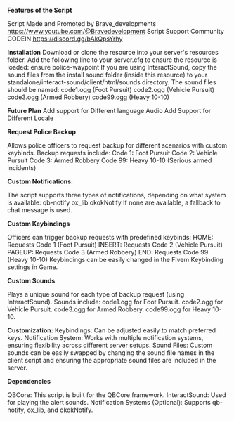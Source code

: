 **Features of the Script**

Script Made and Promoted by Brave_developments https://www.youtube.com/@Bravedevelopment
Script Support Community CODEIN https://discord.gg/bAkQpsYrhy


**Installation**
Download or clone the resource into your server's resources folder.
Add the following line to your server.cfg to ensure the resource is loaded: ensure police-waypoint
If you are using InteractSound, copy the sound files from the install sound folder (inside this resource) to your standalone/interact-sound/client/html/sounds directory.
The sound files should be named:
code1.ogg (Foot Pursuit)
code2.ogg (Vehicle Pursuit)
code3.ogg (Armed Robbery)
code99.ogg (Heavy 10-10)

**Future Plan**
Add support for Different language Audio
Add Support for Different Locale


**Request Police Backup**

Allows police officers to request backup for different scenarios with custom keybinds.
Backup requests include:
Code 1: Foot Pursuit
Code 2: Vehicle Pursuit
Code 3: Armed Robbery
Code 99: Heavy 10-10 (Serious armed incidents)

**Custom Notifications:**

The script supports three types of notifications, depending on what system is available:
qb-notify
ox_lib 
okokNotify
If none are available, a fallback to chat message is used.

**Custom Keybindings**

Officers can trigger backup requests with predefined keybinds:
HOME: Requests Code 1 (Foot Pursuit)
INSERT: Requests Code 2 (Vehicle Pursuit)
PAGEUP: Requests Code 3 (Armed Robbery)
END: Requests Code 99 (Heavy 10-10)
Keybindings can be easily changed in the Fivem Keybinding settings in Game.

**Custom Sounds**

Plays a unique sound for each type of backup request (using InteractSound).
Sounds include:
code1.ogg for Foot Pursuit.
code2.ogg for Vehicle Pursuit.
code3.ogg for Armed Robbery.
code99.ogg for Heavy 10-10.

**Customization:**
Keybindings: Can be adjusted easily to match preferred keys.
Notification System: Works with multiple notification systems, ensuring flexibility across different server setups.
Sound Files: Custom sounds can be easily swapped by changing the sound file names in the client script and ensuring the appropriate sound files are included in the server.

**Dependencies**

QBCore: This script is built for the QBCore framework.
InteractSound: Used for playing the alert sounds.
Notification Systems (Optional): Supports qb-notify, ox_lib, and okokNotify.
